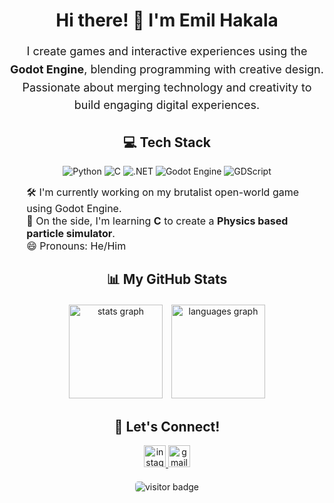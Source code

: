 <h1 align="center">Hi there! 👋 I'm Emil Hakala</h1>

<p align="center" style="font-size: 18px; line-height: 1.6;">
  I create games and interactive experiences using the <strong>Godot Engine</strong>, blending programming with creative design. 
  Passionate about merging technology and creativity to build engaging digital experiences.
</p>

<h2 align="center">💻 Tech Stack</h2>

<p align="center">
  <img src="https://img.shields.io/badge/Python-3776AB?style=for-the-badge&logo=python&logoColor=white" alt="Python"/>
  <img src="https://img.shields.io/badge/C%23-239120?style=for-the-badge&logo=c&logoColor=white" alt="C"/>
  <img src="https://img.shields.io/badge/.NET-512BD4?style=for-the-badge&logo=dotnet&logoColor=white" alt=".NET"/>
  <img src="https://img.shields.io/badge/Godot-478CBF?style=for-the-badge&logo=godot-engine&logoColor=white" alt="Godot Engine"/>
  <img src="https://img.shields.io/badge/GDScript-478CBF?style=for-the-badge&logo=godot-engine&logoColor=white" alt="GDScript"/>
</p>

<ul style="list-style: none; text-align: left; margin: 0 auto; max-width: 600px; font-size: 16px;">
  <li>🛠️ I'm currently working on my brutalist open-world game using Godot Engine.</li>
  <li>🌱 On the side, I'm learning <strong>C</strong> to create a <strong>Physics based particle simulator</strong>. </li>
  <li>😄 Pronouns: He/Him</li>
</ul>

<h2 align="center">📊 My GitHub Stats</h2>

<div align="center" style="margin-top: 20px;">
  <img src="https://github-readme-stats.vercel.app/api?username=EmilHakala&hide_title=true&show_icons=true&include_all_commits=true&count_private=true&theme=nord&hide_border=true&custom_title=My%20GitHub%20Stats" 
       height="150" 
       alt="stats graph" 
       style="margin-right: 10px;"/>
  <img src="https://github-readme-stats.vercel.app/api/top-langs?username=EmilHakala&layout=compact&card_width=320&langs_count=6&theme=nord&hide_border=true" 
       height="150" 
       alt="languages graph"/>
</div>

<h2 align="center">🤝 Let's Connect!</h2>

<div align="center" style="margin-top: 10px;">
  <a href="https://www.instagram.com/emilhakala_/profilecard/?igsh=MXVqam81ZjdmbjNlbQ==" target="_blank">
    <img src="https://img.shields.io/static/v1?message=Instagram&logo=instagram&label=&color=E4405F&logoColor=white&labelColor=&style=for-the-badge" 
         height="35" 
         alt="instagram"/>
  </a>
  <a href="mailto:emil.hakala44@gmail.com" target="_blank">
    <img src="https://img.shields.io/static/v1?message=Gmail&logo=gmail&label=&color=D14836&logoColor=white&labelColor=&style=for-the-badge" 
         height="35" 
         alt="gmail"/>
  </a>
</div>

<div align="center" style="margin-top: 20px;">
  <img src="https://visitor-badge.laobi.icu/badge?page_id=EmilHakala.EmilHakala" 
       alt="visitor badge" 
       style="border-radius: 5px;"/>
</div>
